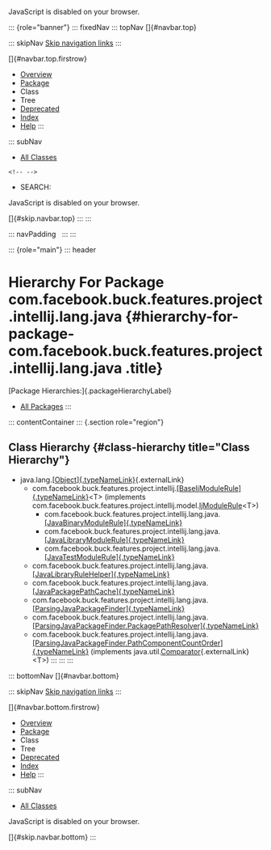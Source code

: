 <div>

JavaScript is disabled on your browser.

</div>

::: {role="banner"}
::: fixedNav
::: topNav
[]{#navbar.top}

::: skipNav
[Skip navigation links](#skip.navbar.top "Skip navigation links")
:::

[]{#navbar.top.firstrow}

-   [Overview](../../../../../../../../index.html)
-   [Package](package-summary.html)
-   Class
-   Tree
-   [Deprecated](../../../../../../../../deprecated-list.html)
-   [Index](../../../../../../../../index-all.html)
-   [Help](../../../../../../../../help-doc.html)
:::

::: subNav
-   [All Classes](../../../../../../../../allclasses.html)

```{=html}
<!-- -->
```
-   SEARCH:

<div>

<div>

JavaScript is disabled on your browser.

</div>

</div>

[]{#skip.navbar.top}
:::
:::

::: navPadding
 
:::
:::

::: {role="main"}
::: header
# Hierarchy For Package com.facebook.buck.features.project.intellij.lang.java {#hierarchy-for-package-com.facebook.buck.features.project.intellij.lang.java .title}

[Package Hierarchies:]{.packageHierarchyLabel}

-   [All Packages](../../../../../../../../overview-tree.html)
:::

::: contentContainer
::: {.section role="region"}
## Class Hierarchy {#class-hierarchy title="Class Hierarchy"}

-   java.lang.[[Object]{.typeNameLink}](http://docs.oracle.com/javase/7/docs/api/java/lang/Object.html?is-external=true "class or interface in java.lang"){.externalLink}
    -   com.facebook.buck.features.project.intellij.[[BaseIjModuleRule]{.typeNameLink}](../../BaseIjModuleRule.html "class in com.facebook.buck.features.project.intellij")\<T\>
        (implements
        com.facebook.buck.features.project.intellij.model.[IjModuleRule](../../model/IjModuleRule.html "interface in com.facebook.buck.features.project.intellij.model")\<T\>)
        -   com.facebook.buck.features.project.intellij.lang.java.[[JavaBinaryModuleRule]{.typeNameLink}](JavaBinaryModuleRule.html "class in com.facebook.buck.features.project.intellij.lang.java")
        -   com.facebook.buck.features.project.intellij.lang.java.[[JavaLibraryModuleRule]{.typeNameLink}](JavaLibraryModuleRule.html "class in com.facebook.buck.features.project.intellij.lang.java")
        -   com.facebook.buck.features.project.intellij.lang.java.[[JavaTestModuleRule]{.typeNameLink}](JavaTestModuleRule.html "class in com.facebook.buck.features.project.intellij.lang.java")
    -   com.facebook.buck.features.project.intellij.lang.java.[[JavaLibraryRuleHelper]{.typeNameLink}](JavaLibraryRuleHelper.html "class in com.facebook.buck.features.project.intellij.lang.java")
    -   com.facebook.buck.features.project.intellij.lang.java.[[JavaPackagePathCache]{.typeNameLink}](JavaPackagePathCache.html "class in com.facebook.buck.features.project.intellij.lang.java")
    -   com.facebook.buck.features.project.intellij.lang.java.[[ParsingJavaPackageFinder]{.typeNameLink}](ParsingJavaPackageFinder.html "class in com.facebook.buck.features.project.intellij.lang.java")
    -   com.facebook.buck.features.project.intellij.lang.java.[[ParsingJavaPackageFinder.PackagePathResolver]{.typeNameLink}](ParsingJavaPackageFinder.PackagePathResolver.html "class in com.facebook.buck.features.project.intellij.lang.java")
    -   com.facebook.buck.features.project.intellij.lang.java.[[ParsingJavaPackageFinder.PathComponentCountOrder]{.typeNameLink}](ParsingJavaPackageFinder.PathComponentCountOrder.html "class in com.facebook.buck.features.project.intellij.lang.java")
        (implements
        java.util.[Comparator](http://docs.oracle.com/javase/7/docs/api/java/util/Comparator.html?is-external=true "class or interface in java.util"){.externalLink}\<T\>)
:::
:::
:::

::: bottomNav
[]{#navbar.bottom}

::: skipNav
[Skip navigation links](#skip.navbar.bottom "Skip navigation links")
:::

[]{#navbar.bottom.firstrow}

-   [Overview](../../../../../../../../index.html)
-   [Package](package-summary.html)
-   Class
-   Tree
-   [Deprecated](../../../../../../../../deprecated-list.html)
-   [Index](../../../../../../../../index-all.html)
-   [Help](../../../../../../../../help-doc.html)
:::

::: subNav
-   [All Classes](../../../../../../../../allclasses.html)

<div>

<div>

JavaScript is disabled on your browser.

</div>

</div>

[]{#skip.navbar.bottom}
:::
